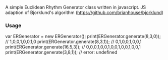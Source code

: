 A simple Euclidean Rhythm Generator class written in javascript. JS adaption of Bjorklund's algorithm
(https://github.com/brianhouse/bjorklund)

### Usage

var ERGenerator = new ERGenerator();
print(ERGenerator.generate(8,3,0)); // 1,0,0,1,0,0,1,0
print(ERGenerator.generate(8,3,1)); // 0,1,0,0,1,0,0,1
print(ERGenerator.generate(16,5,3)); // 0,0,0,1,0,0,1,0,0,1,0,0,1,0,0,1
print(ERGenerator.generate(3,8,1)); // error: undefined

